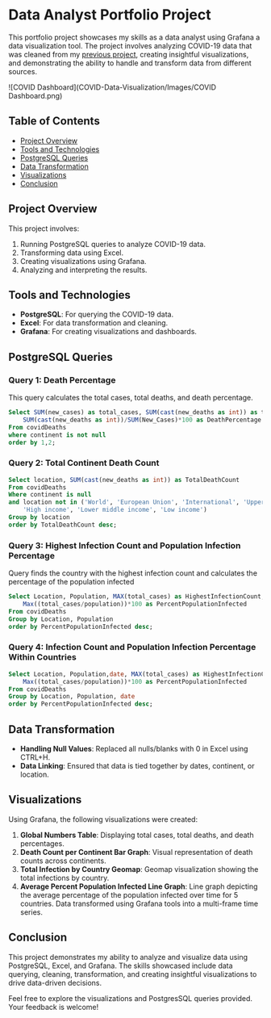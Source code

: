 # Data Analyst Portfolio Project

This portfolio project showcases my skills as a data analyst using Grafana a data visualization tool. The project involves analyzing 
COVID-19 data that was cleaned from my [previous project](https://github.com/Half4376/COVID-Data-Exploration-Project),
creating insightful visualizations, and demonstrating the ability to handle and transform data from different sources.

![COVID Dashboard](COVID-Data-Visualization/Images/COVID Dashboard.png)

## Table of Contents
- [Project Overview](#project-overview)
- [Tools and Technologies](#tools-and-technologies)
- [PostgreSQL Queries](#PostgreSQL-queries)
- [Data Transformation](#data-transformation)
- [Visualizations](#visualizations)
- [Conclusion](#conclusion)

## Project Overview

This project involves:
1. Running PostgreSQL queries to analyze COVID-19 data.
2. Transforming data using Excel.
3. Creating visualizations using Grafana.
4. Analyzing and interpreting the results.

## Tools and Technologies

- **PostgreSQL**: For querying the COVID-19 data.
- **Excel**: For data transformation and cleaning.
- **Grafana**: For creating visualizations and dashboards.

## PostgreSQL Queries

### Query 1: Death Percentage
This query calculates the total cases, total deaths, and death percentage.

```sql
Select SUM(new_cases) as total_cases, SUM(cast(new_deaths as int)) as total_deaths, 
	SUM(cast(new_deaths as int))/SUM(New_Cases)*100 as DeathPercentage
From covidDeaths
where continent is not null 
order by 1,2;
```
### Query 2: Total Continent Death Count
```sql
Select location, SUM(cast(new_deaths as int)) as TotalDeathCount
From covidDeaths
Where continent is null 
and location not in ('World', 'European Union', 'International', 'Upper middle income',
	'High income', 'Lower middle income', 'Low income')
Group by location
order by TotalDeathCount desc;
```

### Query 3: Highest Infection Count and Population Infection Percentage
Query finds the country with the highest infection count and calculates the percentage of the population infected
```sql
Select Location, Population, MAX(total_cases) as HighestInfectionCount,  
	Max((total_cases/population))*100 as PercentPopulationInfected
From covidDeaths
Group by Location, Population
order by PercentPopulationInfected desc;
```

### Query 4: Infection Count and Population Infection Percentage Within Countries
```sql
Select Location, Population,date, MAX(total_cases) as HighestInfectionCount,  
	Max((total_cases/population))*100 as PercentPopulationInfected
From covidDeaths
Group by Location, Population, date
order by PercentPopulationInfected desc;
```

## Data Transformation
- **Handling Null Values**: Replaced all nulls/blanks with 0 in Excel using CTRL+H.
- **Data Linking**: Ensured that data is tied together by dates, continent, or location.

## Visualizations

Using Grafana, the following visualizations were created:

1. **Global Numbers Table**: Displaying total cases, total deaths, and death percentages.
2. **Death Count per Continent Bar Graph**: Visual representation of death counts across continents.
3. **Total Infection by Country Geomap**: Geomap visualization showing the total infections by country.
4. **Average Percent Population Infected Line Graph**: Line graph depicting the average percentage of the population
   infected over time for 5 countries. Data transformed using Grafana tools into a multi-frame time series.

## Conclusion
This project demonstrates my ability to analyze and visualize data using PostgreSQL, Excel, and Grafana. The skills showcased include data querying, 
cleaning, transformation, and creating insightful visualizations to drive data-driven decisions.

Feel free to explore the visualizations and PostgresSQL queries provided. Your feedback is welcome!
